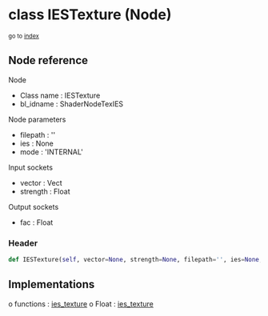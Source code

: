 # class IESTexture (Node)

<sub>go to [index](/docs/index.md)</sub>

## Node reference

Node
 - Class name : IESTexture
 - bl_idname : ShaderNodeTexIES

Node parameters
 - filepath : ''
 - ies : None
 - mode : 'INTERNAL'

Input sockets
 - vector : Vect
 - strength : Float

Output sockets
 - fac : Float

### Header

``` python
def IESTexture(self, vector=None, strength=None, filepath='', ies=None, mode='INTERNAL', node_label=None, node_color=None):
```

## Implementations

o functions : [ies_texture](/docs/Shader_classes/GLOBAL.md#ies_texture)
o Float : [ies_texture](/docs/Shader_classes/Float.md#ies_texture) 

